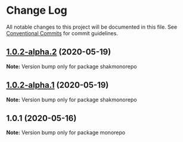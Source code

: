 # Change Log

All notable changes to this project will be documented in this file.
See [Conventional Commits](https://conventionalcommits.org) for commit guidelines.

## [1.0.2-alpha.2](https://github.com/shakdaniel/monorepo/compare/v1.0.2-alpha.1...v1.0.2-alpha.2) (2020-05-19)

**Note:** Version bump only for package shakmonorepo





## [1.0.2-alpha.1](https://github.com/shakdaniel/monorepo/compare/v1.0.1...v1.0.2-alpha.1) (2020-05-19)

**Note:** Version bump only for package shakmonorepo





## 1.0.1 (2020-05-16)

**Note:** Version bump only for package monorepo
